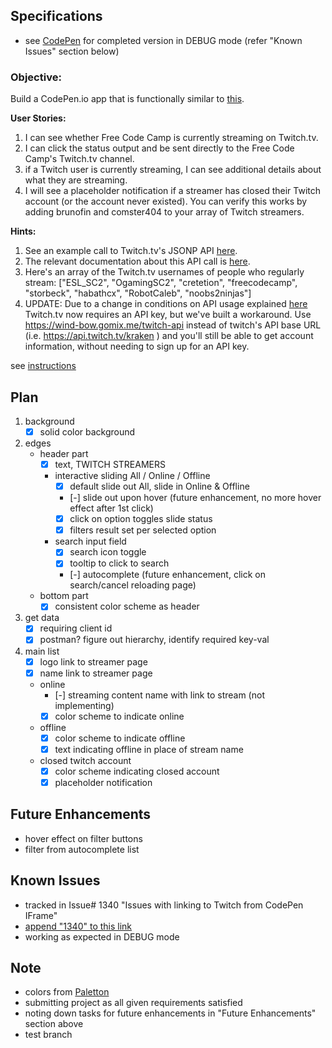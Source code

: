 ## Specifications

- see [CodePen](http://s.codepen.io/gracen/debug/bgVZoR/NjrYzybYKYLA) for completed version in DEBUG mode (refer "Known Issues" section below)


### Objective:
Build a CodePen.io app that is functionally similar to [this](https://codepen.io/FreeCodeCamp/full/Myvqmo/).

**User Stories:**  

1. I can see whether Free Code Camp is currently streaming on Twitch.tv.
2. I can click the status output and be sent directly to the Free Code Camp's Twitch.tv channel.
3. if a Twitch user is currently streaming, I can see additional details about what they are streaming.
4. I will see a placeholder notification if a streamer has closed their Twitch account (or the account never existed). You can verify this works by adding brunofin and comster404 to your array of Twitch streamers.


**Hints:**

1. See an example call to Twitch.tv's JSONP API [here](http://forum.freecodecamp.com/t/use-the-twitchtv-json-api/19541).
2. The relevant documentation about this API call is [here](https://github.com/justintv/Twitch-API/blob/master/v3_resources/streams.md#get-streamschannel).
3. Here's an array of the Twitch.tv usernames of people who regularly stream: ["ESL_SC2", "OgamingSC2", "cretetion", "freecodecamp", "storbeck", "habathcx", "RobotCaleb", "noobs2ninjas"]
4. UPDATE: Due to a change in conditions on API usage explained [here](https://blog.twitch.tv/client-id-required-for-kraken-api-calls-afbb8e95f843#.s5ym7xo5v) Twitch.tv now requires an API key, but we've built a workaround. Use https://wind-bow.gomix.me/twitch-api instead of twitch's API base URL (i.e. https://api.twitch.tv/kraken ) and you'll still be able to get account information, without needing to sign up for an API key.


see [instructions](https://www.freecodecamp.com/challenges/use-the-twitchtv-json-api)


## Plan
1. background
    - [X] solid color background
2. edges
    - header part
        - [X] text, TWITCH STREAMERS
        - interactive sliding All / Online / Offline
            - [X] default slide out All, slide in Online & Offline
            - [-] slide out upon hover (future enhancement, no more hover effect after 1st click)
            - [X] click on option toggles slide status
            - [X] filters result set per selected option
        - search input field
            - [X] search icon toggle
            - [X] tooltip to click to search
            - [-] autocomplete (future enhancement, click on search/cancel reloading page)
    - bottom part
        - [X] consistent color scheme as header
3. get data
    - [X] requiring client id
    - [X] postman? figure out hierarchy, identify required key-val
4. main list
    - [X] logo link to streamer page
    - [X] name link to streamer page
    - online
        - [-] streaming content name with link to stream (not implementing)
        - [X] color scheme to indicate online
    - offline
        - [X] color scheme to indicate offline
        - [X] text indicating offline in place of stream name
    - closed twitch account
        - [X] color scheme indicating closed account
        - [X] placeholder notification

## Future Enhancements

- hover effect on filter buttons
- filter from autocomplete list

## Known Issues

- tracked in Issue# 1340 "Issues with linking to Twitch from CodePen IFrame"
- [append "1340" to this link](https://github.com/FreeCodeCamp/freecodecamp/issues/)
- working as expected in DEBUG mode


## Note

- colors from [Paletton](http://paletton.com/#uid=11T0u0kkVsbp4QUnjBfhUlFbjbz)
- submitting project as all given requirements satisfied
- noting down tasks for future enhancements in "Future Enhancements" section above
- test branch
